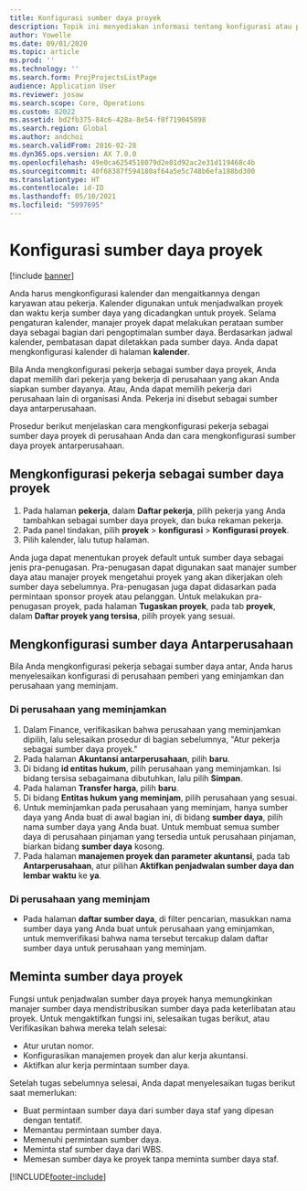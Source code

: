 ```yaml
---
title: Konfigurasi sumber daya proyek
description: Topik ini menyediakan informasi tentang konfigurasi atau permintaan sumber daya proyek.
author: Yowelle
ms.date: 09/01/2020
ms.topic: article
ms.prod: ''
ms.technology: ''
ms.search.form: ProjProjectsListPage
audience: Application User
ms.reviewer: josaw
ms.search.scope: Core, Operations
ms.custom: 82022
ms.assetid: bd2fb375-84c6-428a-8e54-f0f719045898
ms.search.region: Global
ms.author: andchoi
ms.search.validFrom: 2016-02-28
ms.dyn365.ops.version: AX 7.0.0
ms.openlocfilehash: 49e0ca6254518079d2e01d92ac2e31d119468c4b
ms.sourcegitcommit: 40f68387f594180af64a5e5c748b6efa188bd300
ms.translationtype: HT
ms.contentlocale: id-ID
ms.lasthandoff: 05/10/2021
ms.locfileid: "5997695"
---
```

# <a name="set-up-project-resources"></a>Konfigurasi sumber daya proyek

[!include [banner](../includes/banner.md)]

Anda harus mengkonfigurasi kalender dan mengaitkannya dengan karyawan atau pekerja. Kalender digunakan untuk menjadwalkan proyek dan waktu kerja sumber daya yang dicadangkan untuk proyek. Selama pengaturan kalender, manajer proyek dapat melakukan perataan sumber daya sebagai bagian dari pengoptimalan sumber daya. Berdasarkan jadwal kalender, pembatasan dapat diletakkan pada sumber daya. Anda dapat mengkonfigurasi kalender di halaman **kalender**.

Bila Anda mengkonfigurasi pekerja sebagai sumber daya proyek, Anda dapat memilih dari pekerja yang bekerja di perusahaan yang akan Anda siapkan sumber dayanya. Atau, Anda dapat memilih pekerja dari perusahaan lain di organisasi Anda. Pekerja ini disebut sebagai sumber daya antarperusahaan.

Prosedur berikut menjelaskan cara mengkonfigurasi pekerja sebagai sumber daya proyek di perusahaan Anda dan cara mengkonfigurasi sumber daya proyek antarperusahaan.

## <a name="set-up-a-worker-as-a-project-resource"></a>Mengkonfigurasi pekerja sebagai sumber daya proyek

1. Pada halaman **pekerja**, dalam **Daftar pekerja**, pilih pekerja yang Anda tambahkan sebagai sumber daya proyek, dan buka rekaman pekerja.
2. Pada panel tindakan, pilih **proyek** &gt; **konfigurasi** &gt; **Konfigurasi proyek**.
3. Pilih kalender, lalu tutup halaman.

Anda juga dapat menentukan proyek default untuk sumber daya sebagai jenis pra-penugasan. Pra-penugasan dapat digunakan saat manajer sumber daya atau manajer proyek mengetahui proyek yang akan dikerjakan oleh sumber daya sebelumnya. Pra-penugasan juga dapat didasarkan pada permintaan sponsor proyek atau pelanggan. Untuk melakukan pra-penugasan proyek, pada halaman **Tugaskan proyek**, pada tab **proyek**, dalam **Daftar proyek yang tersisa**, pilih proyek yang sesuai.

## <a name="set-up-an-intercompany-resource"></a>Mengkonfigurasi sumber daya Antarperusahaan

Bila Anda mengkonfigurasi pekerja sebagai sumber daya antar, Anda harus menyelesaikan konfigurasi di perusahaan pemberi yang eminjamkan dan perusahaan yang meminjam.

### <a name="in-the-lending-company"></a>Di perusahaan yang meminjamkan

1. Dalam Finance, verifikasikan bahwa perusahaan yang meminjamkan dipilih, lalu selesaikan prosedur di bagian sebelumnya, "Atur pekerja sebagai sumber daya proyek."
2. Pada halaman **Akuntansi antarperusahaan**, pilih **baru**.
3. Di bidang **id entitas hukum**, pilih perusahaan yang meminjamkan. Isi bidang tersisa sebagaimana dibutuhkan, lalu pilih **Simpan**.
4. Pada halaman **Transfer harga**, pilih **baru**.
5. Di bidang **Entitas hukum yang meminjam**, pilih perusahaan yang sesuai.
6. Untuk meminjamkan pada perusahaan yang meminjam, hanya sumber daya yang Anda buat di awal bagian ini, di bidang **sumber daya**, pilih nama sumber daya yang Anda buat. Untuk membuat semua sumber daya di perusahaan pinjaman yang tersedia untuk perusahaan pinjaman, biarkan bidang **sumber daya** kosong.
7. Pada halaman **manajemen proyek dan parameter akuntansi**, pada tab **Antarperusahaan**, atur pilihan **Aktifkan penjadwalan sumber daya dan lembar waktu** ke **ya**.

### <a name="in-the-borrowing-company"></a>Di perusahaan yang meminjam

- Pada halaman **daftar sumber daya**, di filter pencarian, masukkan nama sumber daya yang Anda buat untuk perusahaan yang eminjamkan, untuk memverifikasi bahwa nama tersebut tercakup dalam daftar sumber daya untuk perusahaan yang meminjam.

## <a name="request-project-resources"></a>Meminta sumber daya proyek
Fungsi untuk penjadwalan sumber daya proyek hanya memungkinkan manajer sumber daya mendistribusikan sumber daya pada keterlibatan atau proyek. Untuk mengaktifkan fungsi ini, selesaikan tugas berikut, atau Verifikasikan bahwa mereka telah selesai:

- Atur urutan nomor.
- Konfigurasikan manajemen proyek dan alur kerja akuntansi.
- Aktifkan alur kerja permintaan sumber daya.

Setelah tugas sebelumnya selesai, Anda dapat menyelesaikan tugas berikut saat memerlukan:

- Buat permintaan sumber daya dari sumber daya staf yang dipesan dengan tentatif.
- Memantau permintaan sumber daya.
- Memenuhi permintaan sumber daya.
- Meminta staf sumber daya dari WBS.
- Memesan sumber daya ke proyek tanpa meminta sumber daya staf.


[!INCLUDE[footer-include](../includes/footer-banner.md)]